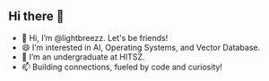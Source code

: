 ## Hi there 👋

- 👋 Hi, I’m @lightbreezz. Let's be friends! 
- 😄 I’m interested in AI, Operating Systems, and Vector Database.  
- 🌱 I’m an undergraduate at HITSZ.  
- 📫 Building connections, fueled by code and curiosity!
<!--
**lightbreezz/lightbreezz** is a ✨ _special_ ✨ repository because its `README.md` (this file) appears on your GitHub profile.

Here are some ideas to get you started:

- 🔭 I’m currently working on ...
-  I’m currently learning ...
- 👯 I’m looking to collaborate on ...
- 🤔 I’m looking for help with ...
- 💬 Ask me about ...
- 📫 How to reach me: ...
- 😄 Pronouns: ...
- ⚡ Fun fact: ...
-->

